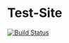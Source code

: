 # Test-Site

[![Build Status](https://travis-ci.org/dpianelli/Test-Site.svg?branch=master)](https://travis-ci.org/dpianelli/Test-Site)
